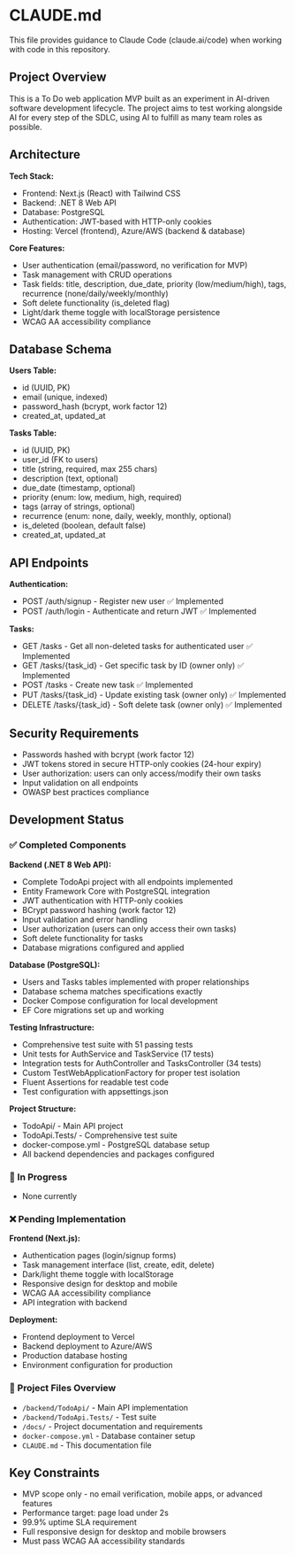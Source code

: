 # CLAUDE.md

This file provides guidance to Claude Code (claude.ai/code) when working with code in this repository.

## Project Overview

This is a To Do web application MVP built as an experiment in AI-driven software development lifecycle. The project aims to test working alongside AI for every step of the SDLC, using AI to fulfill as many team roles as possible.

## Architecture

**Tech Stack:**
- Frontend: Next.js (React) with Tailwind CSS
- Backend: .NET 8 Web API  
- Database: PostgreSQL
- Authentication: JWT-based with HTTP-only cookies
- Hosting: Vercel (frontend), Azure/AWS (backend & database)

**Core Features:**
- User authentication (email/password, no verification for MVP)
- Task management with CRUD operations
- Task fields: title, description, due_date, priority (low/medium/high), tags, recurrence (none/daily/weekly/monthly)
- Soft delete functionality (is_deleted flag)
- Light/dark theme toggle with localStorage persistence
- WCAG AA accessibility compliance

## Database Schema

**Users Table:**
- id (UUID, PK)
- email (unique, indexed)
- password_hash (bcrypt, work factor 12)
- created_at, updated_at

**Tasks Table:**
- id (UUID, PK)
- user_id (FK to users)
- title (string, required, max 255 chars)
- description (text, optional)
- due_date (timestamp, optional)
- priority (enum: low, medium, high, required)
- tags (array of strings, optional)
- recurrence (enum: none, daily, weekly, monthly, optional)
- is_deleted (boolean, default false)
- created_at, updated_at

## API Endpoints

**Authentication:**
- POST /auth/signup - Register new user ✅ Implemented
- POST /auth/login - Authenticate and return JWT ✅ Implemented

**Tasks:**
- GET /tasks - Get all non-deleted tasks for authenticated user ✅ Implemented
- GET /tasks/{task_id} - Get specific task by ID (owner only) ✅ Implemented
- POST /tasks - Create new task ✅ Implemented
- PUT /tasks/{task_id} - Update existing task (owner only) ✅ Implemented
- DELETE /tasks/{task_id} - Soft delete task (owner only) ✅ Implemented

## Security Requirements

- Passwords hashed with bcrypt (work factor 12)
- JWT tokens stored in secure HTTP-only cookies (24-hour expiry)
- User authorization: users can only access/modify their own tasks
- Input validation on all endpoints
- OWASP best practices compliance

## Development Status

### ✅ Completed Components

**Backend (.NET 8 Web API):**
- Complete TodoApi project with all endpoints implemented
- Entity Framework Core with PostgreSQL integration
- JWT authentication with HTTP-only cookies
- BCrypt password hashing (work factor 12)
- Input validation and error handling
- User authorization (users can only access their own tasks)
- Soft delete functionality for tasks
- Database migrations configured and applied

**Database (PostgreSQL):**
- Users and Tasks tables implemented with proper relationships
- Database schema matches specifications exactly
- Docker Compose configuration for local development
- EF Core migrations set up and working

**Testing Infrastructure:**
- Comprehensive test suite with 51 passing tests
- Unit tests for AuthService and TaskService (17 tests)
- Integration tests for AuthController and TasksController (34 tests) 
- Custom TestWebApplicationFactory for proper test isolation
- Fluent Assertions for readable test code
- Test configuration with appsettings.json

**Project Structure:**
- TodoApi/ - Main API project
- TodoApi.Tests/ - Comprehensive test suite
- docker-compose.yml - PostgreSQL database setup
- All backend dependencies and packages configured

### 🔄 In Progress
- None currently

### ❌ Pending Implementation

**Frontend (Next.js):**
- Authentication pages (login/signup forms)
- Task management interface (list, create, edit, delete)
- Dark/light theme toggle with localStorage
- Responsive design for desktop and mobile
- WCAG AA accessibility compliance
- API integration with backend

**Deployment:**
- Frontend deployment to Vercel
- Backend deployment to Azure/AWS
- Production database hosting
- Environment configuration for production

### 📁 Project Files Overview
- `/backend/TodoApi/` - Main API implementation
- `/backend/TodoApi.Tests/` - Test suite  
- `/docs/` - Project documentation and requirements
- `docker-compose.yml` - Database container setup
- `CLAUDE.md` - This documentation file

## Key Constraints

- MVP scope only - no email verification, mobile apps, or advanced features
- Performance target: page load under 2s
- 99.9% uptime SLA requirement
- Full responsive design for desktop and mobile browsers
- Must pass WCAG AA accessibility standards